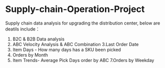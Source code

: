 # Supply-chain-Operation-Project
Supply chain data analysis for upgrading the distribution center, below are deatils include：

1. B2C & B2B Data analysis
2. ABC Velocity Analysis & ABC Combination
3.Last Order Date
4. Item Days - How many days has a SKU been picked
5. Orders by Month
6. Item Trends- Average Pick Days order by ABC
7.Orders by Weekday
